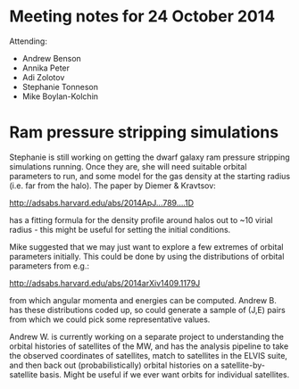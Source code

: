 Meeting notes for 24 October 2014
=================================

Attending:
- Andrew Benson
- Annika Peter
- Adi Zolotov
- Stephanie Tonneson
- Mike Boylan-Kolchin

# Ram pressure stripping simulations

Stephanie is still working on getting the dwarf galaxy ram pressure stripping simulations running. Once they are, she will need suitable orbital parameters to run, and some model for the gas density at the starting radius (i.e. far from the halo). The paper by Diemer & Kravtsov:

http://adsabs.harvard.edu/abs/2014ApJ...789....1D

has a fitting formula for the density profile around halos out to ~10 virial radius - this might be useful for setting the initial conditions.

Mike suggested that we may just want to explore a few extremes of orbital parameters initially. This could be done by using the distributions of orbital parameters from e.g.:

http://adsabs.harvard.edu/abs/2014arXiv1409.1179J

from which angular momenta and energies can be computed. Andrew B. has these distributions coded up, so could generate a sample of (J,E) pairs from which we could pick some representative values.

Andrew W. is currently working on a separate project to understanding the orbital histories of satellites of the MW, and has the analysis pipeline to take the observed coordinates of satellites, match to satellites in the ELVIS suite, and then back out (probabilistically) orbital histories on a satellite-by-satellite basis. Might be useful if we ever want orbits for individual satellites.